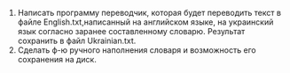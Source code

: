 1. Написать программу переводчик, которая будет переводить текст
в файле English.txt,написанный на английском языке, на украинский
язык согласно заранее составленному словарю. Результат
сохранить в файл Ukrainian.txt.
2. Сделать ф-ю ручного наполнения словаря и возможность его
сохранения на диск.
